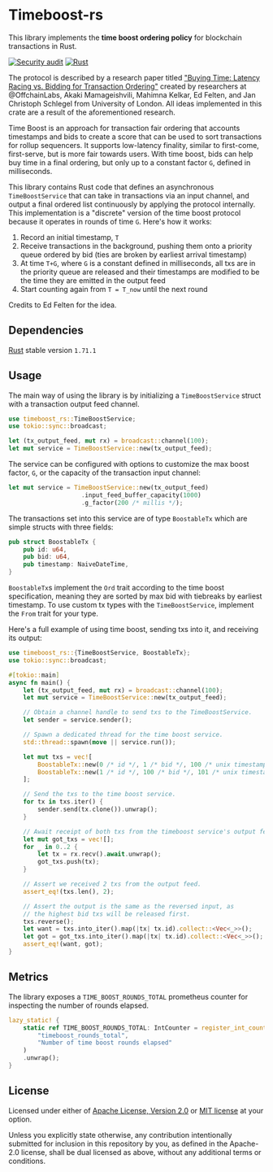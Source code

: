 # Timeboost-rs

This library implements the **time boost ordering policy** for blockchain transactions in Rust. 

[![Security audit](https://github.com/rauljordan/timeboost-rs/actions/workflows/audit.yml/badge.svg)](https://github.com/rauljordan/timeboost-rs/actions/workflows/audit.yml) [![Rust](https://github.com/rauljordan/timeboost-rs/actions/workflows/general.yml/badge.svg)](https://github.com/rauljordan/timeboost-rs/actions/workflows/general.yml)

The protocol is described by a research paper titled ["Buying Time: Latency Racing vs. Bidding for Transaction Ordering"](https://arxiv.org/pdf/2306.02179.pdf)
created by researchers at @OffchainLabs, Akaki Mamageishvili, Mahimna Kelkar, Ed Felten, and Jan Christoph Schlegel from University of London. All ideas implemented in this crate are a result of the aforementioned research.

Time Boost is an approach for transaction fair ordering that accounts timestamps and bids to create a score that can be used to sort transactions for rollup sequencers. It supports low-latency finality, similar to first-come, first-serve, but is more fair towards users. With time boost, bids can help buy time in a final ordering, but only up to a constant factor `G`, defined in milliseconds.

This library contains Rust code that defines an asynchronous `TimeBoostService` that can take in transactions via an input channel, and output a final ordered list continuously by applying the protocol internally. This implementation is a "discrete" version of the time boost protocol because it operates in rounds of time `G`. Here's how it works:

1. Record an initial timestamp, `T`
2. Receive transactions in the background, pushing them onto a priority queue ordered by bid (ties are broken by earliest arrival timestamp)
3. At time `T+G`, where `G` is a constant defined in milliseconds, all txs are in the priority queue are released and their timestamps are modified to be the time they are emitted in the output feed
4. Start counting again from `T = T_now` until the next round

Credits to Ed Felten for the idea.

## Dependencies

[Rust](https://www.rust-lang.org/tools/install) stable version `1.71.1`

## Usage

The main way of using the library is by initializing a `TimeBoostService` struct with a transaction 
output feed channel.

```rust
use timeboost_rs::TimeBoostService;
use tokio::sync::broadcast;

let (tx_output_feed, mut rx) = broadcast::channel(100);
let mut service = TimeBoostService::new(tx_output_feed);
```

The service can be configured with options to customize the max boost factor, `G`, or the capacity of the
transaction input channel:

```rust
let mut service = TimeBoostService::new(tx_output_feed)
                    .input_feed_buffer_capacity(1000)
                    .g_factor(200 /* millis */);
```

The transactions set into this service are of type `BoostableTx` which are simple structs with three fields:

```rust
pub struct BoostableTx {
    pub id: u64,
    pub bid: u64,
    pub timestamp: NaiveDateTime,
}
```

`BoostableTx`s implement the `Ord` trait according to the time boost specification, meaning they are sorted by max bid with tiebreaks by earliest timestamp. To use custom tx types with the `TimeBoostService`, implement the `From` trait for your type.

Here's a full example of using time boost, sending txs into it, and receiving its output:

```rust
use timeboost_rs::{TimeBoostService, BoostableTx};
use tokio::sync::broadcast;

#[tokio::main]
async fn main() {
    let (tx_output_feed, mut rx) = broadcast::channel(100);
    let mut service = TimeBoostService::new(tx_output_feed);

    // Obtain a channel handle to send txs to the TimeBoostService.
    let sender = service.sender();

    // Spawn a dedicated thread for the time boost service.
    std::thread::spawn(move || service.run());

    let mut txs = vec![
        BoostableTx::new(0 /* id */, 1 /* bid */, 100 /* unix timestamp millis */),
        BoostableTx::new(1 /* id */, 100 /* bid */, 101 /* unix timestamp millis */),
    ];

    // Send the txs to the time boost service.
    for tx in txs.iter() {
        sender.send(tx.clone()).unwrap();
    }

    // Await receipt of both txs from the timeboost service's output feed.
    let mut got_txs = vec![];
    for _ in 0..2 {
        let tx = rx.recv().await.unwrap();
        got_txs.push(tx);
    }

    // Assert we received 2 txs from the output feed.
    assert_eq!(txs.len(), 2);

    // Assert the output is the same as the reversed input, as
    // the highest bid txs will be released first.
    txs.reverse();
    let want = txs.into_iter().map(|tx| tx.id).collect::<Vec<_>>();
    let got = got_txs.into_iter().map(|tx| tx.id).collect::<Vec<_>>();
    assert_eq!(want, got);
}
```

## Metrics

The library exposes a `TIME_BOOST_ROUNDS_TOTAL` prometheus counter for inspecting the number of rounds elapsed.

```rust
lazy_static! {
    static ref TIME_BOOST_ROUNDS_TOTAL: IntCounter = register_int_counter!(
        "timeboost_rounds_total",
        "Number of time boost rounds elapsed"
    )
    .unwrap();
}
```

## License

Licensed under either of <a href="LICENSE-APACHE">Apache License, Version
2.0</a> or <a href="LICENSE-MIT">MIT license</a> at your option.

Unless you explicitly state otherwise, any contribution intentionally submitted
for inclusion in this repository by you, as defined in the Apache-2.0 license,
shall be dual licensed as above, without any additional terms or conditions.